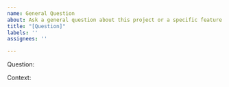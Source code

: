 ```yaml
---
name: General Question
about: Ask a general question about this project or a specific feature.
title: "[Question]"
labels: ''
assignees: ''

---
```


Question:


Context:
